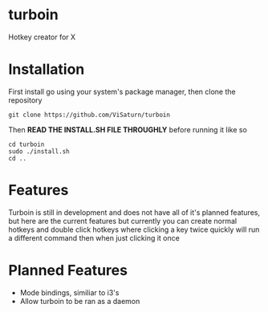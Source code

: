 # turboin
Hotkey creator for X
# Installation
First install go using your system's package manager, then clone the repository

    git clone https://github.com/ViSaturn/turboin

Then **READ THE INSTALL.SH FILE THROUGHLY** before running it like so

    cd turboin
    sudo ./install.sh
    cd ..
    
# Features
Turboin is still in development and does not have all of it's
planned features, but here are the current features but currently
you can create normal hotkeys and double click hotkeys where clicking a key
twice quickly will run a different command then when just clicking it once

# Planned Features
- Mode bindings, similiar to i3's
- Allow turboin to be ran as a daemon
    
